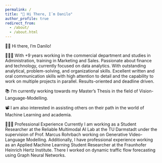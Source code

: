```yaml
---
permalink: /
title: "👋 Hi There, I´m Danilo"
author_profile: true
redirect_from: 
  - /about/
  - /about.html
---
```



👋🏼 Hi there, I’m Danilo!

👨🏻‍💻 With +9 years working in the commercial department and studies in Administration, training in Marketing and Sales. Passionate about finance and technology, currently focused on data analytics. With outstanding analytical, problem-solving, and organizational skills. Excellent written and oral communication skills with high attention to detail and the capability to work on multiple projects in parallel. Results-oriented and deadline driven.

📚 I’m currently working towards my Master’s Thesis in the field of Vision-Language-Modelling.

📽️ I am also interested in assisting others on their path in the world of Machine Learning and academia.

👨🏻‍🔬 Professional Experience
Currently I am working as a Student Researcher at the Reliable Multimodal AI Lab at the TU Darmstadt under the supervision of Prof. Marcus Rohrbach working on Generative Video-Language Modelling. Additionally, I have professional experience working as an Applied Machine Learning Student Researcher at the Fraunhofer Heinrich Hertz Institute.
There I worked on dynamic traffic flow forecasting using Graph Neural Networks.




